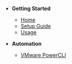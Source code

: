 - **Getting Started**
  - [Home](intro.md)
  - [Setup Guide](setup.md)
  - [Usage](usage.md)

- **Automation**
  - [VMware PowerCLI](vmware-powershell-automation.md)
